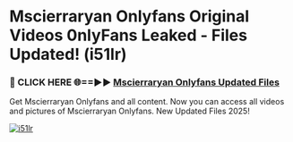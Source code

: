 # Mscierraryan Onlyfans Original Videos 0nlyFans Leaked - Files Updated! (i51lr)

<h3>🔴 CLICK HERE 🌐==►► <a href="https://tinyurl.com/2m67pmp6" rel="nofollow">Mscierraryan Onlyfans Updated Files</a></h3>

Get Mscierraryan Onlyfans and all content. Now you can access all videos and pictures of Mscierraryan Onlyfans. New Updated Files 2025!

[![i51lr](https://i.imgur.com/H4QAA4z.gif)](https://tinyurl.com/2m67pmp6)